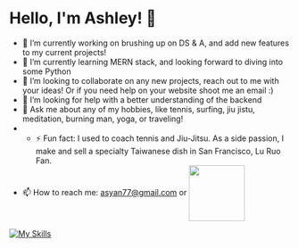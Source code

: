 # Hello, I'm Ashley!  👋

- 🔭 I’m currently working on brushing up on DS & A, and add new features to my current projects!  
- 🌱 I’m currently learning MERN stack, and looking forward to diving into some Python
- 👯 I’m looking to collaborate on any new projects, reach out to me with your ideas! Or if you need help on your website shoot me an email :) 
- 🤔 I’m looking for help with a better understanding of the backend
- 💬 Ask me about any of my hobbies, like tennis, surfing, jiu jistu, meditation, burning man, yoga, or traveling!
- - ⚡ Fun fact: I used to coach tennis and Jiu-Jitsu. As a side passion, I make and sell a specialty Taiwanese dish in San Francisco, Lu Ruo Fan. 
- 📫 How to reach me: asyan77@gmail.com or 
<a href="https://www.linkedin.com/in/ashley-yan/" target="blank"><img align="center" src="https://bi-jingo.com/wp-content/uploads/1997/03/Linkedin-Logo.png" height="100" /></a>



[![My Skills](https://skillicons.dev/icons?i=js,html,css,aws,babel,github,mongodb,nodejs,postgres,postman,rails,react,redux,replit,ruby,sqlite,vscode,webpack)](https://skillicons.dev)
